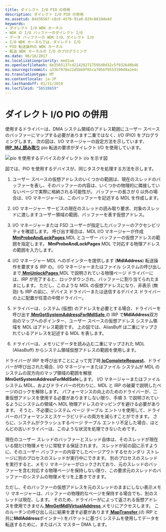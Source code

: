 ```yaml
---
title: ダイレクト I/O PIO の併用
description: ダイレクト I/O PIO の併用
ms.assetid: 84d36567-c8c6-4576-91a0-829c8819de4d
keywords:
- ダイレクト I/O WDK カーネル
- WDK の I/O バッファーのダイレクト I/O
- データ バッファーの WDK I/O、ダイレクト I/O
- I/O WDK カーネルでは、ダイレクト I/O
- PIO 転送操作の WDK カーネル
- 転送 WDK カーネルの I/O のプログラミング
ms.date: 06/16/2017
ms.localizationpriority: medium
ms.openlocfilehash: 6e3565137cd214292717595d8d32c5f932648b46
ms.sourcegitcommit: a33b7978e22d5bb9f65ca7056f955319049a2e4c
ms.translationtype: MT
ms.contentlocale: ja-JP
ms.lasthandoff: 01/31/2019
ms.locfileid: "56528659"
---
```

# <a name="using-direct-io-with-pio"></a>ダイレクト I/O PIO の併用





使用するドライバーは、DMA システム領域のアドレス範囲にユーザー スペースのバッファーにマップする必要があります二重ではなく、I/O (PIO) をプログラミングします。 次の図は、I/O マネージャーの設定方法を示しています、 [ **IRP\_MJ\_読み取り**](https://msdn.microsoft.com/library/windows/hardware/ff550794) pio 転送の要求がダイレクト I/O を使用しています。

![pio を使用するデバイスのダイレクト i/o を示す図](images/3mdlpio.png)

図では、PIO を使用するデバイスが、同じタスクを処理する方法を示します。

1.  ユーザー スペースの仮想アドレスのいくつかの範囲は、現在のスレッドのバッファーを表し、そのバッファーの内容は、いくつかの物理的に隣接していないページで実際に格納される可能性が。 バッファーの長さが 0 以外の場合は、I/O マネージャーは、このバッファーを記述する MDL を作成します。

2.  I/O マネージャー サービスの現在のスレッドの読み取り要求、対象のスレッドに渡しますユーザー領域の範囲、バッファーを表す仮想アドレス。

3.  I/O マネージャーまたは FSD ユーザーが指定したバッファーのアクセシビリティを確認します。 呼び出す場合は、MDL I/O マネージャーが作成[ **MmProbeAndLockPages** ](https://msdn.microsoft.com/library/windows/hardware/ff554664) MDL とユーザー バッファーの仮想アドレスの範囲を指定します。 **MmProbeAndLockPages** MDL で対応する物理アドレスの範囲を入力します。

4.  I/O マネージャー MDL へのポインターを提供します (**MdlAddress**) 転送操作を要求する IRP の。 I/O マネージャーまたはファイル システムの呼び出しまで[ **MmUnlockPages** ](https://msdn.microsoft.com/library/windows/hardware/ff556381) MDL で説明されている物理ページ ドライバーには、IRP が完了すると、ロックダウンされ、バッファーに割り当てられたままにします。 ただし、このような MDL の仮想アドレスになり、非表示 (無効) も IRP の前に、デバイス ドライバーまたは送信するデバイス ドライバーの上に配置が任意の中間ドライバー。

5.  ドライバーは、システム (仮想) のアドレスを必要とする場合、ドライバーを呼び出す[ **MmGetSystemAddressForMdlSafe** ](https://msdn.microsoft.com/library/windows/hardware/ff554559)の IRP で**MdlAddress**双方向のマップへのポインター、ユーザー スペースの仮想アドレス システム領域を MDL はアドレス範囲です。 上の図では、AliasBuff は二重にマップされているアドレスを記述する MDL を表します。

6.  ドライバーは、メモリにデータを読み込む二重にマップされた MDL (AliasBuff) からシステム領域仮想アドレスの範囲を使用します。

ドライバーが IRP を呼び出すことによって完了時[ **IoCompleteRequest**](https://msdn.microsoft.com/library/windows/hardware/ff548343)、ドライバーが呼び出された場合、I/O マネージャーまたはファイル システムが MDL のシステムの双方向のマップ領域の範囲を解放**MmGetSystemAddressForMdlSafe**します。 I/O マネージャーまたはファイル システム MDL、およびドライバーの代わりに、MDL と IRP の破棄で説明したページのロックを解除します。 パフォーマンスの向上のためのドライバーが、二重仮想アドレスを使用する必要がありますしない限り、手順 3. で説明されているようにシステムの領域へ MDL 物理アドレスのマッピングを避ける必要があります。 そうと、不必要にシステム ページ テーブル エントリを使用して、ドライバーのパフォーマンスとスケーラビリティの両方を減らすことができます。 さらに、システムがクラッシュするページ テーブル エントリ不足した場合、ほとんどの古いドライバーは、このような状況を処理できないためです。

現在のユーザー スレッドのバッファーとスレッド自体は、そのスレッドが現在いる間だけ物理メモリに常駐する保証されます。 スレッドが前の図に示すように、そのユーザー バッファーの内容でしたページアウトするセカンダリ ストレージに別のプロセスのスレッドが実行中にできます。 別のプロセスのスレッドを実行すると、メモリ マネージャーがロックされており、元のスレッドのバッファーを含む対応する物理ページを保持しない限り、この要求元のスレッドのバッファーのシステムの物理メモリを上書きできます。

ただし、そのバッファーの仮想アドレスを元のスレッドのままにしない表示メモリ マネージャーは、バッファーの物理的なページを保持する場合でも、別のスレッドは現在、します。 そのため、ドライバーがによって返される仮想アドレスを使用できません[ **MmGetMdlVirtualAddress** ](https://msdn.microsoft.com/library/windows/hardware/ff554539)メモリにアクセスします。 このルーチンの呼び出し元に結果を渡す必要があります[ **MapTransfer** ](https://msdn.microsoft.com/library/windows/hardware/ff554402) (の IRP と共に**MdlAddress**ポインター) をパケットに基づくシステムを使用してデータを転送するために、またはバス マスター DMA します。

 

 




